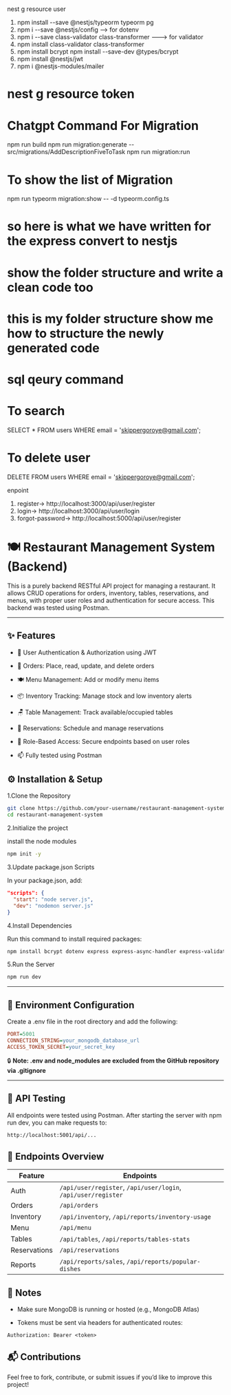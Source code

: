 #
nest g resource user



1. npm install --save @nestjs/typeorm typeorm pg
2. npm i --save @nestjs/config --> for dotenv
3. npm i --save class-validator class-transformer ---> for validator
4. npm install class-validator class-transformer
5. npm install bcrypt
   npm install --save-dev @types/bcrypt
6. npm install @nestjs/jwt
7. npm i @nestjs-modules/mailer



# nest g resource token











# Chatgpt Command For Migration
npm run build
npm run migration:generate -- src/migrations/AddDescriptionFiveToTask
npm run migration:run

# To show the list of Migration
npm run typeorm migration:show -- -d typeorm.config.ts


# so here is what we have written for the express convert to nestjs
# show the folder structure and write a clean code too


# this is my folder structure show me how to structure the newly generated code



# sql qeury command
# To search
SELECT * FROM users
WHERE email = 'skippergoroye@gmail.com';



# To delete user 
DELETE FROM users
WHERE email = 'skippergoroye@gmail.com';






enpoint

1. register-> http://localhost:3000/api/user/register
2. login-> http://localhost:3000/api/user/login
3. forgot-password-> http://localhost:5000/api/user/register




# 🍽️ Restaurant Management System (Backend)

This is a purely backend RESTful API project for managing a restaurant. It allows CRUD operations for orders, inventory, tables, reservations, and menus, with proper user roles and authentication for secure access. This backend was tested using Postman.

---

## ✨ Features

- 🔐 User Authentication & Authorization using JWT

- 🧾 Orders: Place, read, update, and delete orders

- 🍽️ Menu Management: Add or modify menu items

- 📦 Inventory Tracking: Manage stock and low inventory alerts

- 🪑 Table Management: Track available/occupied tables

- 📅 Reservations: Schedule and manage reservations

- 👥 Role-Based Access: Secure endpoints based on user roles

- 📫 Fully tested using Postman

## ⚙️ Installation & Setup

1.Clone the Repository

```bash
git clone https://github.com/your-username/restaurant-management-system.git
cd restaurant-management-system
```

2.Initialize the project

install the node modules

```bash
npm init -y
```

3.Update package.json Scripts

In your package.json, add:

```json
"scripts": {
  "start": "node server.js",
  "dev": "nodemon server.js"
}
```

4.Install Dependencies

Run this command to install required packages:

```bash
npm install bcrypt dotenv express express-async-handler express-validator jsonwebtoken moment mongoose body-parser
```

5.Run the Server

```bash
npm run dev
```

---

## 📁 Environment Configuration

Create a .env file in the root directory and add the following:

```ini
PORT=5001
CONNECTION_STRING=your_mongodb_database_url
ACCESS_TOKEN_SECRET=your_secret_key
```

🔒 **Note: .env and node_modules are excluded from the GitHub repository via .gitignore**

---

## 🧪 API Testing

All endpoints were tested using Postman. After starting the server with npm run dev, you can make requests to:

```bash
http://localhost:5001/api/...
```

## 🚧 Endpoints Overview

| Feature      | Endpoints                                                              |
| ------------ | ---------------------------------------------------------------------  |
| Auth         | `/api/user/register`, `/api/user/login`, `/api/user/register`          |
| Orders       | `/api/orders`                                                          |
| Inventory    | `/api/inventory`, `/api/reports/inventory-usage`                       |
| Menu         | `/api/menu`                                                            |
| Tables       | `/api/tables`, `/api/reports/tables-stats`                             |
| Reservations | `/api/reservations`                                                    |
| Reports      | `/api/reports/sales`, `/api/reports/popular-dishes`                    |

## 📌 Notes

- Make sure MongoDB is running or hosted (e.g., MongoDB Atlas)

- Tokens must be sent via headers for authenticated routes:

```http
Authorization: Bearer <token>
```

## 📬 Contributions

Feel free to fork, contribute, or submit issues if you’d like to improve this project!
